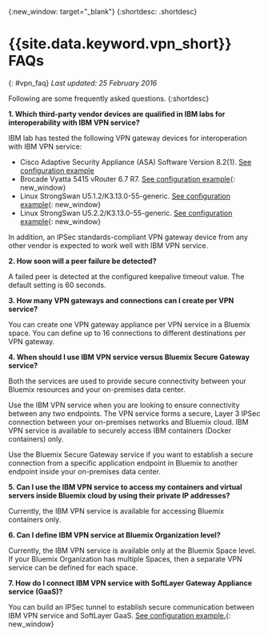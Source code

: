 {:new_window: target="_blank"}
{:shortdesc: .shortdesc}

# {{site.data.keyword.vpn_short}} FAQs
{: #vpn_faq}
*Last updated: 25 February 2016*

Following are some frequently asked questions.
{:shortdesc}

**1. Which third-party vendor devices are qualified in IBM labs for interoperability with IBM VPN service?**

IBM lab has tested the following VPN gateway devices for interoperation with IBM VPN service:

* Cisco Adaptive Security Appliance (ASA) Software Version 8.2(1). [See configuration example](vpn_onpremises.html#cisco) 
* Brocade Vyatta 5415 vRouter 6.7 R7. [See configuration example](vpn_onpremises.html#vyatta){: new_window}
* Linux StrongSwan U5.1.2/K3.13.0-55-generic. [See configuration example](vpn_onpremises.html#strongswan){: new_window}
* Linux StrongSwan U5.2.2/K3.13.0-55-generic. [See configuration example](vpn_onpremises.html#strongswan){: new_window}

In addition, an IPSec standards-compliant VPN gateway device from any other vendor is expected to work well with IBM VPN service.

**2. How soon will a peer failure be detected?**
 
A failed peer is detected at the configured keepalive timeout value. The default setting is 60 seconds.

**3. How many VPN gateways and connections can I create per VPN service?**
 
You can create one VPN gateway appliance per VPN service in a Bluemix space. You can define up to 16 connections to different destinations per VPN gateway. 

**4. When should I use IBM VPN service versus Bluemix Secure Gateway service?**

Both the services are used to provide secure connectivity between your Bluemix resources and your on-premises data center. 

Use the IBM VPN service when you are looking to ensure connectivity between any two endpoints. The VPN service forms a secure, Layer 3 IPSec connection between your on-premises networks and Bluemix cloud. IBM VPN service is available to securely access IBM containers (Docker containers) only. 

Use the Bluemix Secure Gateway service if you want to establish a secure connection from a specific application endpoint in Bluemix to another endpoint inside your on-premises data center. 

**5. Can I use the IBM VPN service to access my containers and virtual servers inside Bluemix cloud by using their private IP addresses?**
 
Currently, the IBM VPN service is available for accessing Bluemix containers only.

**6. Can I define IBM VPN service at Bluemix Organization level?**

Currently, the IBM VPN service is available only at the Bluemix Space level. If your Bluemix Organization has multiple Spaces, then a separate VPN service can be defined for each space.

**7. How do I connect IBM VPN service with SoftLayer Gateway Appliance service (GaaS)?**

You can build an IPSec tunnel to establish secure communication between IBM VPN service and SoftLayer GaaS. [See configuration example.](vpn_onpremises.html#gaas){: new_window}
